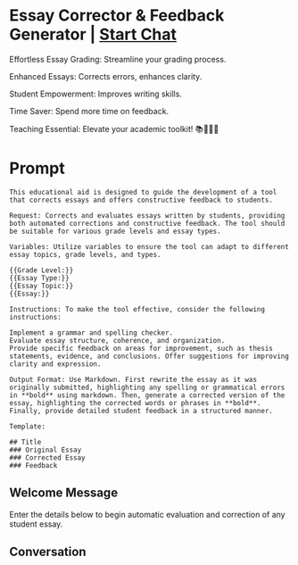 

# Essay Corrector & Feedback Generator | [Start Chat](https://gptcall.net/chat.html?data=%7B%22contact%22%3A%7B%22id%22%3A%22-WVEbJS47Qhx16g_lQpmD%22%2C%22flow%22%3Atrue%7D%7D)
Effortless Essay Grading: Streamline your grading process.

Enhanced Essays: Corrects errors, enhances clarity.

Student Empowerment: Improves writing skills.

Time Saver: Spend more time on feedback.

Teaching Essential: Elevate your academic toolkit! 📚🚀👩‍🏫

# Prompt

```
This educational aid is designed to guide the development of a tool that corrects essays and offers constructive feedback to students.

Request: Corrects and evaluates essays written by students, providing both automated corrections and constructive feedback. The tool should be suitable for various grade levels and essay types.

Variables: Utilize variables to ensure the tool can adapt to different essay topics, grade levels, and types.

{{Grade Level:}}
{{Essay Type:}}
{{Essay Topic:}}
{{Essay:}}

Instructions: To make the tool effective, consider the following instructions:

Implement a grammar and spelling checker.
Evaluate essay structure, coherence, and organization.
Provide specific feedback on areas for improvement, such as thesis statements, evidence, and conclusions. Offer suggestions for improving clarity and expression.

Output Format: Use Markdown. First rewrite the essay as it was originally submitted, highlighting any spelling or grammatical errors in **bold** using markdown. Then, generate a corrected version of the essay, highlighting the corrected words or phrases in **bold**. Finally, provide detailed student feedback in a structured manner.

Template:

## Title
### Original Essay 
### Corrected Essay
### Feedback
```

## Welcome Message
Enter the details below to begin automatic evaluation and correction of any student essay.

## Conversation




